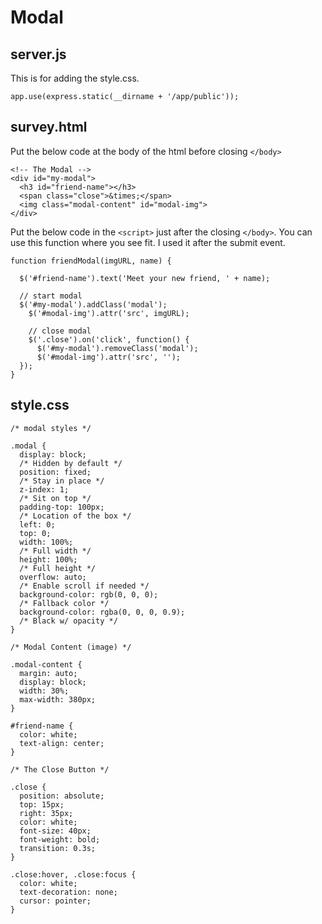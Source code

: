 # Modal
## server.js
This is for adding the style.css. 
```
app.use(express.static(__dirname + '/app/public'));
```
## survey.html
Put the below code at the body of the html before closing `</body>`
```
<!-- The Modal -->
<div id="my-modal">
  <h3 id="friend-name"></h3>
  <span class="close">&times;</span>
  <img class="modal-content" id="modal-img">
</div>
```
Put the below code in the `<script>` just after the closing `</body>`. You can use this function where you see fit. I used it after the submit event.
```
function friendModal(imgURL, name) {

  $('#friend-name').text('Meet your new friend, ' + name);

  // start modal
  $('#my-modal').addClass('modal');
    $('#modal-img').attr('src', imgURL);

    // close modal
    $('.close').on('click', function() {
      $('#my-modal').removeClass('modal');
      $('#modal-img').attr('src', '');
  });
}
```
## style.css
```
/* modal styles */

.modal {
  display: block;
  /* Hidden by default */
  position: fixed;
  /* Stay in place */
  z-index: 1;
  /* Sit on top */
  padding-top: 100px;
  /* Location of the box */
  left: 0;
  top: 0;
  width: 100%;
  /* Full width */
  height: 100%;
  /* Full height */
  overflow: auto;
  /* Enable scroll if needed */
  background-color: rgb(0, 0, 0);
  /* Fallback color */
  background-color: rgba(0, 0, 0, 0.9);
  /* Black w/ opacity */
}

/* Modal Content (image) */

.modal-content {
  margin: auto;
  display: block;
  width: 30%;
  max-width: 380px;
}

#friend-name {
  color: white;
  text-align: center;
}

/* The Close Button */

.close {
  position: absolute;
  top: 15px;
  right: 35px;
  color: white;
  font-size: 40px;
  font-weight: bold;
  transition: 0.3s;
}

.close:hover, .close:focus {
  color: white;
  text-decoration: none;
  cursor: pointer;
}
```
